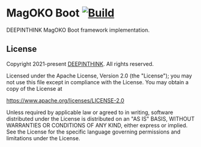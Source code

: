 # MagOKO Boot [![Build](https://github.com/deepinthink-magoko/magoko-boot/actions/workflows/maven.yml/badge.svg)](https://github.com/deepinthink-magoko/magoko-boot/actions/workflows/maven.yml)
DEEPINTHINK MagOKO Boot framework implementation.

## License
Copyright 2021-present [DEEPINTHINK](https://github.com/deepinthink).
 All rights reserved.

Licensed under the Apache License, Version 2.0 (the "License");
you may not use this file except in compliance with the License.
You may obtain a copy of the License at

https://www.apache.org/licenses/LICENSE-2.0

Unless required by applicable law or agreed to in writing, software
distributed under the License is distributed on an "AS IS" BASIS,
WITHOUT WARRANTIES OR CONDITIONS OF ANY KIND, either express or implied.
See the License for the specific language governing permissions and
limitations under the License.
